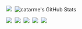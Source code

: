 <img src="https://github-readme-stats.vercel.app/api/top-langs/?username=catarme&hide=PHP&theme=dark" />&nbsp;&nbsp;<img src="https://github-readme-stats.vercel.app/api?username=catarme&&show_icons=true&line_height=27&v=5&theme=dark&hide=contribs,issues" alt="catarme's GitHub Stats" />  

<img src="https://img.shields.io/badge/-VS%20Code-007ACC?label=%20&logo=Visual%20Studio%20Code&labelColor=white&logoColor=007ACC&style=for-the-badge&logoWidth=15">&nbsp;
<img src="https://img.shields.io/badge/-PYTHON-3776AB?label=%20&logo=Python&labelColor=white&logoColor=3776AB&style=for-the-badge&logoWidth=15">&nbsp;
<img src="https://img.shields.io/badge/-C-A8B9CC?label=%20&logo=C&labelColor=white&logoColor=A8B9CC&style=for-the-badge&logoWidth=15">&nbsp;
<img src="https://img.shields.io/badge/-HTML-E34F26?label=%20&logo=HTML5&labelColor=white&logoColor=E34F26&style=for-the-badge&logoWidth=15">&nbsp;
<img src="https://img.shields.io/badge/-CSS-3776AB?label=%20&logo=CSS3&labelColor=white&logoColor=3776AB&style=for-the-badge&logoWidth=15">&nbsp;

<!--
**catarme/catarme** is a ✨ _special_ ✨ repository because its `README.md` (this file) appears on your GitHub profile.

Here are some ideas to get you started:

- 🔭 I’m currently working on ...
- 🌱 I’m currently learning ...
- 👯 I’m looking to collaborate on ...
- 🤔 I’m looking for help with ...
- 💬 Ask me about ...
- 📫 How to reach me: ...
- 😄 Pronouns: ...
- ⚡ Fun fact: ...
-->

